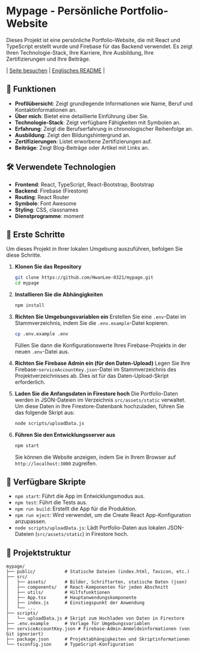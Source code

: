 # Mypage - Persönliche Portfolio-Website

Dieses Projekt ist eine persönliche Portfolio-Website, die mit React und TypeScript erstellt wurde und Firebase für das Backend verwendet. Es zeigt Ihren Technologie-Stack, Ihre Karriere, Ihre Ausbildung, Ihre Zertifizierungen und Ihre Beiträge.

| [Seite besuchen](https://hwanlee-page.web.app/) | [Englisches README](https://github.com/HwanLee-0321/mypage/blob/main/README.md) |

## 🌟 Funktionen

- **Profilübersicht**: Zeigt grundlegende Informationen wie Name, Beruf und Kontaktinformationen an.
- **Über mich**: Bietet eine detaillierte Einführung über Sie.
- **Technologie-Stack**: Zeigt verfügbare Fähigkeiten mit Symbolen an.
- **Erfahrung**: Zeigt die Berufserfahrung in chronologischer Reihenfolge an.
- **Ausbildung**: Zeigt den Bildungshintergrund an.
- **Zertifizierungen**: Listet erworbene Zertifizierungen auf.
- **Beiträge**: Zeigt Blog-Beiträge oder Artikel mit Links an.

## 🛠️ Verwendete Technologien

- **Frontend**: React, TypeScript, React-Bootstrap, Bootstrap
- **Backend**: Firebase (Firestore)
- **Routing**: React Router
- **Symbole**: Font Awesome
- **Styling**: CSS, classnames
- **Dienstprogramme**: moment

## 🚀 Erste Schritte

Um dieses Projekt in Ihrer lokalen Umgebung auszuführen, befolgen Sie diese Schritte.

1.  **Klonen Sie das Repository**
    ```bash
    git clone https://github.com/HwanLee-0321/mypage.git
    cd mypage
    ```

2.  **Installieren Sie die Abhängigkeiten**
    ```bash
    npm install
    ```

3.  **Richten Sie Umgebungsvariablen ein**
    Erstellen Sie eine `.env`-Datei im Stammverzeichnis, indem Sie die `.env.example`-Datei kopieren.
    ```bash
    cp .env.example .env
    ```
    Füllen Sie dann die Konfigurationswerte Ihres Firebase-Projekts in der neuen `.env`-Datei aus.

4.  **Richten Sie Firebase Admin ein (für den Daten-Upload)**
    Legen Sie Ihre Firebase-`serviceAccountKey.json`-Datei im Stammverzeichnis des Projektverzeichnisses ab. Dies ist für das Daten-Upload-Skript erforderlich.

5.  **Laden Sie die Anfangsdaten in Firestore hoch**
    Die Portfolio-Daten werden in JSON-Dateien im Verzeichnis `src/assets/static` verwaltet. Um diese Daten in Ihre Firestore-Datenbank hochzuladen, führen Sie das folgende Skript aus:
    ```bash
    node scripts/uploadData.js
    ```

6.  **Führen Sie den Entwicklungsserver aus**
    ```bash
    npm start
    ```
    Sie können die Website anzeigen, indem Sie in Ihrem Browser auf `http://localhost:3000` zugreifen.

## 📜 Verfügbare Skripte

- `npm start`: Führt die App im Entwicklungsmodus aus.
- `npm test`: Führt die Tests aus.
- `npm run build`: Erstellt die App für die Produktion.
- `npm run eject`: Wird verwendet, um die Create React App-Konfiguration anzupassen.
- `node scripts/uploadData.js`: Lädt Portfolio-Daten aus lokalen JSON-Dateien (`src/assets/static`) in Firestore hoch.

## 📁 Projektstruktur

```
mypage/
├── public/           # Statische Dateien (index.html, favicon, etc.)
├── src/
│   ├── assets/       # Bilder, Schriftarten, statische Daten (json)
│   ├── components/   # React-Komponenten für jeden Abschnitt
│   ├── utils/        # Hilfsfunktionen
│   ├── App.tsx       # Hauptanwendungskomponente
│   ├── index.js      # Einstiegspunkt der Anwendung
│   └── ...
├── scripts/
│   └── uploadData.js # Skript zum Hochladen von Daten in Firestore
├── .env.example      # Vorlage für Umgebungsvariablen
├── serviceAccountKey.json # Firebase-Admin-Anmeldeinformationen (von Git ignoriert)
├── package.json      # Projektabhängigkeiten und Skriptinformationen
└── tsconfig.json     # TypeScript-Konfiguration
```
